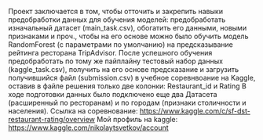 Проект заключается в том, чтобы отточить и закрепить навыки предобработки данных для обучения моделей: предобработать изначальный датасет (main_task.csv), обогатить его данными, новыми признаками и проч., чтобы на его основе можно было обучить модель RandomForest (с параметрами по умолчанию) на предсказывание рейтинга ресторана TripAdvisor.
После успешного обучения предобработать по тому же пайплайну тестовый набор данных (kaggle_task.csv), получить на его основе предсказание и загрузить получившийся файл (submission.csv) в учебное соревнвоание на Kaggle, оставив в файле решения только две колонки: Restaurant_id и Rating
В ходе подготовки данных было подключено еще два Датасета (расширенный по ресторанам) и по городам (признаки столичности и населения).
Ссылка на соревнование:
https://www.kaggle.com/c/sf-dst-restaurant-rating/overview
Мой профиль на kaggle:
https://www.kaggle.com/nikolaytsvetkov/account
